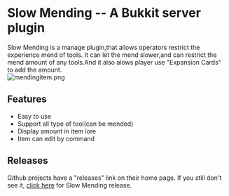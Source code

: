 
Slow Mending -- A Bukkit server plugin
===

Slow Mending is a manage plugin,that allows operators restrict the experience mend of tools. It can let the mend slower,and can restrict the mend amount of any tools.And it also alows player use "Expansion Cards" to add the amount.<br>
![mendingitem.png](img/2Fmendingitem.png)

Features
--
* Easy to use
* Support all type of tool(can be mended)
* Display amount in item lore
* Item can edit by command

Releases
--
Github projects have a "releases" link on their home page. If you still don't see it,
[click here](https://github.com/super-boy-520/slow-mending-re/releases)
for Slow Mending release.

